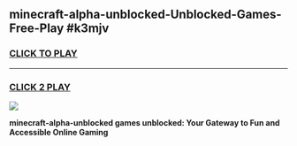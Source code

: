 
## minecraft-alpha-unblocked-Unblocked-Games-Free-Play #k3mjv
<h3>
<a href="https://us.freeplayer.one?title=minecraft-alpha-unblocked&ref=9M">CLICK TO PLAY</a></h3>
<hr>

<h3>
<a href="https://us.freeplayer.one?title=minecraft-alpha-unblocked&ref=9M">CLICK 2 PLAY</a>
  
</h3>

<a href="https://us.freeplayer.one?title=minecraft-alpha-unblocked&ref=9M"><img src="https://clearcache.store/games.png"></a>


**minecraft-alpha-unblocked games unblocked: Your Gateway to Fun and Accessible Online Gaming**
